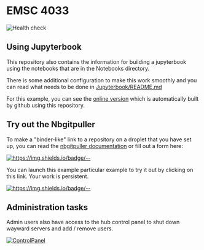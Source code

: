 # EMSC 4033 


![Health check](https://github.com/ANU-RSES-Education/EMSC-4033/workflows/Health%20check/badge.svg)

## Using Jupyterbook

This repository also contains the information for building a jupyterbook using the notebooks that are in
the Notebooks directory.

There is some additional configuration to make this work smoothly and you can read what needs to be done 
in [Jupyterbook/README.md](Jupyterbook/README.md)

For this example, you can see the [online version](https://ANU-RSES-Education.github.io/EMSC-4033/FrontPage.html) which is automatically built by github using this repository.

## Try out the Nbgitpuller

To make a "binder-like" link to a repository on a droplet that you have set up, you can read the [nbgitpuller documentation](https://jupyterhub.github.io/nbgitpuller/link.html) or fill out a form here:

[![https://img.shields.io/badge/<LABEL>-<MESSAGE>-<COLOR>](https://img.shields.io/badge/Admin-LinkMaker-Red)](https://jupyterhub.github.io/nbgitpuller/link.html?hub=https://emsc4033-2021.rses.underworldcloud.org&repo=https://github.com/ANU-RSES-Education/EMSC-4033)

You can launch this example particular example to try it out by clicking on this link. Your work is persistent. 

[![https://img.shields.io/badge/<LABEL>-<MESSAGE>-<COLOR>](https://img.shields.io/badge/Launch-Demo-blue)](https://emsc4033-2021.rses.underworldcloud.org/hub/user-redirect/git-pull?repo=https%3A%2F%2Fgithub.com%2FANU-RSES-Education%2FEMSC-4033&urlpath=tree%2FEMSC-4033%2FStartHere.ipynb&branch=master)
    
## Administration tasks

<!-- 
If the hub has a signup page it can be reached here:
    
[![Signup](https://img.shields.io/badge/User-Signup-blue)](https://emsc4033-2021.rses.underworldcloud.org/hub/signup)

And the corresponding page for an admin user to authorise the users after they sign-up is
    
[![Authorize](https://img.shields.io/badge/Admin-Authorize-Red)](https://emsc4033-2021.rses.underworldcloud.org/hub/authorize)
   
-->

Admin users also have access to the hub control panel to shut down wayward servers and add / remove users. 
    
[![ControlPanel](https://img.shields.io/badge/Admin-HubControlPanel-Red)](https://emsc4033-2021.rses.underworldcloud.org/hub/admin)
    
    



